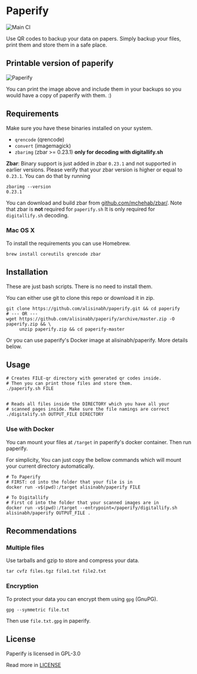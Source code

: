 # Paperify

![Main CI](https://github.com/alisinabh/paperify/actions/workflows/paperify_ci.yaml/badge.svg)

Use QR codes to backup your data on papers. Simply backup your files, print them and store them in a safe place.

## Printable version of paperify

![Paperify](https://github.com/alisinabh/paperify/releases/download/readme_resources/paperify.png)

You can print the image above and include them in your backups so you would have a copy of paperify with them. :)

## Requirements

Make sure you have these binaries installed on your system.

 - `qrencode` (qrencode)
 - `convert` (imagemagick)
 - `zbarimg` (zbar >= 0.23.1) __only for decoding with digitallify.sh__
 
**Zbar**: Binary support is just added in zbar `0.23.1` and not supported in earlier versions.
Please verify that your zbar version is higher or equal to `0.23.1`. You can do that by running 
```
zbarimg --version
0.23.1
```
You can download and build zbar from [github.com/mchehab/zbar/](https://github.com/mchehab/zbar/).
Note that zbar is **not** required for `paperify.sh` It is only required for `digitallify.sh` decoding.

### Mac OS X

To install the requirements you can use Homebrew.

```
brew install coreutils qrencode zbar
```

## Installation

These are just bash scripts. There is no need to install them.

You can either use git to clone this repo or download it in zip.

```
git clone https://github.com/alisinabh/paperify.git && cd paperify
# --- OR ---
wget https://github.com/alisinabh/paperify/archive/master.zip -O paperify.zip && \
     unzip paperify.zip && cd paperify-master
```

Or you can use paperify's Docker image at alisinabh/paperify. More details below.

## Usage
```
# Creates FILE-qr directory with generated qr codes inside.
# Then you can print those files and store them.
./paperify.sh FILE


# Reads all files inside the DIRECTORY which you have all your
# scanned pages inside. Make sure the file namings are correct 
./digitalify.sh OUTPUT_FILE DIRECTORY
```


### Use with Docker

You can mount your files at `/target` in paperify's docker container. Then run paperify.

For simplicity, You can just copy the bellow commands which will mount your current directory automatically.

```
# To Paperify
# FIRST: cd into the folder that your file is in
docker run -v$(pwd):/target alisinabh/paperify FILE

# To Digitallify
# First cd into the folder that your scanned images are in
docker run -v$(pwd):/target --entrypoint=/paperify/digitallify.sh alisinabh/paperify OUTPUT_FILE .
```

## Recommendations

### Multiple files

Use tarballs and gzip to store and compress your data.
```
tar cvfz files.tgz file1.txt file2.txt
```

### Encryption

To protect your data you can encrypt them using `gpg` (GnuPG).
```
gpg --symmetric file.txt
```
Then use `file.txt.gpg` in paperify. 

## License
Paperify is licensed in GPL-3.0

Read more in [LICENSE](LICENSE)
